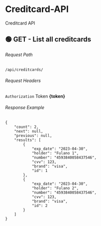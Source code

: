 # Creditcard-API
Creditcard API

## 🟢 GET - List all creditcards

###### Request Path
```
/api/creditcards/
```
###### Request Headers
`Authorization` Token **{token}**

###### Response Example
```
{
    "count": 2,
    "next": null,
    "previous": null,
    "results": [
        {
            "exp_date": "2023-04-30",
            "holder": "Fulano 1",
            "number": "4593840058437546",
            "cvv": 123,
            "brand": "visa",
            "id": 1
        },
        {
            "exp_date": "2023-04-30",
            "holder": "Fulano 2",
            "number": "4593840058437546",
            "cvv": 123,
            "brand": "visa",
            "id": 2
        }
    ]
}
```
